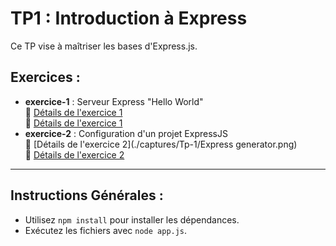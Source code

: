 # TP1 : Introduction à Express

Ce TP vise à maîtriser les bases d'Express.js.  

## Exercices :
- **exercice-1** : Serveur Express "Hello World"  
  🔗 [Détails de l'exercice 1](./captures/Tp-1/HelloWorld.png)  
  🔗 [Détails de l'exercice 1](./captures/Tp-1/server.js.png) 
- **exercice-2** :  Configuration d'un projet ExpressJS  
  🔗 [Détails de l'exercice 2](./captures/Tp-1/Express generator.png)  
  🔗 [Détails de l'exercice 2](./captures/Tp-1/Code.png) 
  
---

## Instructions Générales :
- Utilisez `npm install` pour installer les dépendances.
- Exécutez les fichiers avec `node app.js`.